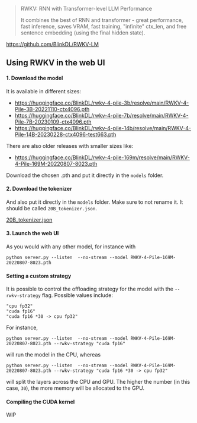 > RWKV: RNN with Transformer-level LLM Performance
>
> It combines the best of RNN and transformer - great performance, fast inference, saves VRAM, fast training, "infinite" ctx_len, and free sentence embedding (using the final hidden state).

https://github.com/BlinkDL/RWKV-LM

## Using RWKV in the web UI

#### 1. Download the model

It is available in different sizes:

* https://huggingface.co/BlinkDL/rwkv-4-pile-3b/resolve/main/RWKV-4-Pile-3B-20221110-ctx4096.pth
* https://huggingface.co/BlinkDL/rwkv-4-pile-7b/resolve/main/RWKV-4-Pile-7B-20230109-ctx4096.pth
* https://huggingface.co/BlinkDL/rwkv-4-pile-14b/resolve/main/RWKV-4-Pile-14B-20230228-ctx4096-test663.pth

There are also older releases with smaller sizes like:

* https://huggingface.co/BlinkDL/rwkv-4-pile-169m/resolve/main/RWKV-4-Pile-169M-20220807-8023.pth

Download the chosen .pth and put it directly in the `models` folder. 

#### 2. Download the tokenizer

And also put it directly in the `models` folder. Make sure to not rename it. It should be called `20B_tokenizer.json`.

[20B_tokenizer.json](https://raw.githubusercontent.com/BlinkDL/ChatRWKV/main/v2/20B_tokenizer.json)

#### 3. Launch the web UI

As you would with any other model, for instance with

```
python server.py --listen  --no-stream --model RWKV-4-Pile-169M-20220807-8023.pth
```

#### Setting a custom strategy

It is possible to control the offloading strategy for the model with the `--rwkv-strategy` flag. Possible values include:

```
"cpu fp32"
"cuda fp16"
"cuda fp16 *30 -> cpu fp32"
```

For instance,

```
python server.py --listen  --no-stream --model RWKV-4-Pile-169M-20220807-8023.pth --rwkv-strategy "cuda fp16"
```

will run the model in the CPU, whereas

```
python server.py --listen  --no-stream --model RWKV-4-Pile-169M-20220807-8023.pth --rwkv-strategy "cuda fp16 *30 -> cpu fp32"
```

will split the layers across the CPU and GPU. The higher the number (in this case, `30`), the more memory will be allocated to the GPU.

#### Compiling the CUDA kernel

WIP
